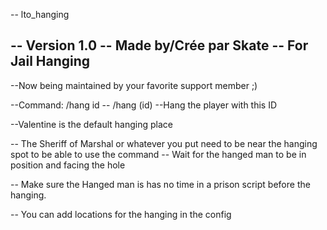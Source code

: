 -- lto_hanging 

-- Version 1.0
-- Made by/Crée par Skate
-- For Jail Hanging
--------------------------

--Now being maintained by your favorite support member ;)

--Command: /hang id
--  /hang (id) --Hang the player with this ID

--Valentine is the default hanging place

-- The Sheriff of Marshal or whatever you put need to be near the hanging spot to be able to use the command
-- Wait for the hanged man to be in position and facing the hole

-- Make sure the Hanged man is has no time in a prison script before the hanging.

-- You can add locations for the hanging in the config

